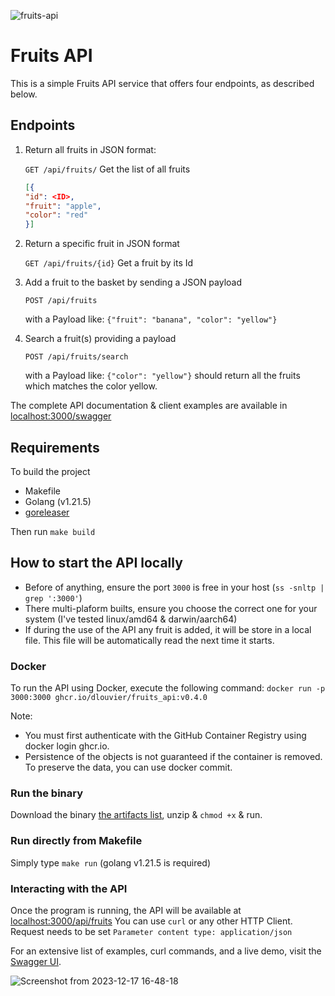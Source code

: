 ![fruits-api](https://github.com/dlouvier/fruits-api/assets/13359249/072a2baa-e4e0-4e64-9edf-7f419318a2dc)

# Fruits API
This is a simple Fruits API service that offers four endpoints, as described below.

## Endpoints
1. Return all fruits in JSON format:

   `GET /api/fruits/` Get the list of all fruits
   
   ```json
   [{
   "id": <ID>,
   "fruit": "apple",
   "color": "red"
   }]
   ```

1. Return a specific fruit in JSON format

   `GET /api/fruits/{id}` Get a fruit by its Id

1. Add a fruit to the basket by sending a JSON payload 

   `POST /api/fruits`

   with a Payload like: `{"fruit": "banana", "color": "yellow"}`

1. Search a fruit(s) providing a payload

   `POST /api/fruits/search`

   with a Payload like: `{"color": "yellow"}` should return all the fruits which matches the color yellow.

The complete API documentation & client examples are available in [localhost:3000/swagger](http://localhost:3000/swagger)

## Requirements
To build the project

- Makefile
- Golang (v1.21.5)
- [goreleaser](https://goreleaser.com/intro/)

Then run `make build`

## How to start the API locally
- Before of anything, ensure the port `3000` is free in your host (`ss -snltp | grep ':3000'`)
- There multi-plaform builts, ensure you choose the correct one for your system (I've tested linux/amd64 & darwin/aarch64)
- If during the use of the API any fruit is added, it will be store in a local file. This file will be automatically read the next time it starts.

### Docker
To run the API using Docker, execute the following command:
`docker run -p 3000:3000 ghcr.io/dlouvier/fruits_api:v0.4.0`

Note:
- You must first authenticate with the GitHub Container Registry using docker login ghcr.io.
- Persistence of the objects is not guaranteed if the container is removed. To preserve the data, you can use docker commit.

### Run the binary
Download the binary [the artifacts list](https://github.com/dlouvier/fruits-api/actions/runs/7239380543), unzip & `chmod +x` & run.

### Run directly from Makefile
Simply type `make run` (golang v1.21.5 is required)

### Interacting with the API
Once the program is running, the API will be available at [localhost:3000/api/fruits](http://localhost:3000/api/fruits)
You can use `curl` or any other HTTP Client. Request needs to be set `Parameter content type: application/json`

For an extensive list of examples, curl commands, and a live demo, visit the [Swagger UI](http://localhost:3000/swagger).

![Screenshot from 2023-12-17 16-48-18](https://github.com/dlouvier/fruits-api/assets/13359249/94859b4d-a9e0-4281-a72e-93671452d047)



